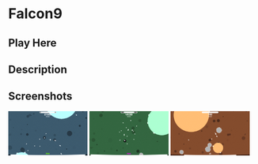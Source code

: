 # Falcon9
## Play Here

## Description

## Screenshots
<img src="https://github.com/kobusvdwalt/falcon9/blob/master/_landing_page/ss1.png" alt="Kitten" title="Screenshot1" width="160" height="90" />
<img src="https://github.com/kobusvdwalt/falcon9/blob/master/_landing_page/ss2.png" alt="Kitten" title="Screenshot2" width="160" height="90" />
<img src="https://github.com/kobusvdwalt/falcon9/blob/master/_landing_page/ss3.png" alt="Kitten" title="Screenshot3" width="160" height="90" />